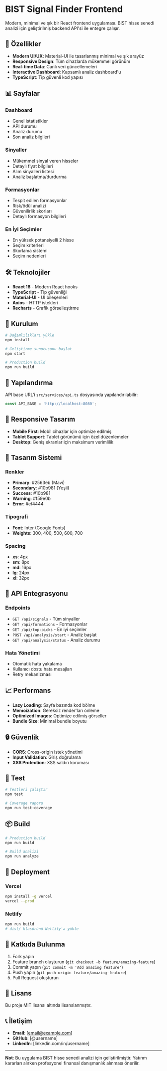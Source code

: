 # BIST Signal Finder Frontend

Modern, minimal ve şık bir React frontend uygulaması. BIST hisse senedi analizi için geliştirilmiş backend API'si ile entegre çalışır.

## 🚀 Özellikler

- **Modern UI/UX**: Material-UI ile tasarlanmış minimal ve şık arayüz
- **Responsive Design**: Tüm cihazlarda mükemmel görünüm
- **Real-time Data**: Canlı veri güncellemeleri
- **Interactive Dashboard**: Kapsamlı analiz dashboard'u
- **TypeScript**: Tip güvenli kod yapısı

## 📊 Sayfalar

### Dashboard
- Genel istatistikler
- API durumu
- Analiz durumu
- Son analiz bilgileri

### Sinyaller
- Mükemmel sinyal veren hisseler
- Detaylı fiyat bilgileri
- Alım sinyalleri listesi
- Analiz başlatma/durdurma

### Formasyonlar
- Tespit edilen formasyonlar
- Risk/ödül analizi
- Güvenilirlik skorları
- Detaylı formasyon bilgileri

### En İyi Seçimler
- En yüksek potansiyelli 2 hisse
- Seçim kriterleri
- Skorlama sistemi
- Seçim nedenleri

## 🛠️ Teknolojiler

- **React 18** - Modern React hooks
- **TypeScript** - Tip güvenliği
- **Material-UI** - UI bileşenleri
- **Axios** - HTTP istekleri
- **Recharts** - Grafik görselleştirme

## 🚀 Kurulum

```bash
# Bağımlılıkları yükle
npm install

# Geliştirme sunucusunu başlat
npm start

# Production build
npm run build
```

## 🔧 Yapılandırma

API base URL'i `src/services/api.ts` dosyasında yapılandırılabilir:

```typescript
const API_BASE = 'http://localhost:8080';
```

## 📱 Responsive Tasarım

- **Mobile First**: Mobil cihazlar için optimize edilmiş
- **Tablet Support**: Tablet görünümü için özel düzenlemeler
- **Desktop**: Geniş ekranlar için maksimum verimlilik

## 🎨 Tasarım Sistemi

### Renkler
- **Primary**: #2563eb (Mavi)
- **Secondary**: #10b981 (Yeşil)
- **Success**: #10b981
- **Warning**: #f59e0b
- **Error**: #ef4444

### Tipografi
- **Font**: Inter (Google Fonts)
- **Weights**: 300, 400, 500, 600, 700

### Spacing
- **xs**: 4px
- **sm**: 8px
- **md**: 16px
- **lg**: 24px
- **xl**: 32px

## 🔄 API Entegrasyonu

### Endpoints
- `GET /api/signals` - Tüm sinyaller
- `GET /api/formations` - Formasyonlar
- `GET /api/top-picks` - En iyi seçimler
- `POST /api/analysis/start` - Analiz başlat
- `GET /api/analysis/status` - Analiz durumu

### Hata Yönetimi
- Otomatik hata yakalama
- Kullanıcı dostu hata mesajları
- Retry mekanizması

## 📈 Performans

- **Lazy Loading**: Sayfa bazında kod bölme
- **Memoization**: Gereksiz render'ları önleme
- **Optimized Images**: Optimize edilmiş görseller
- **Bundle Size**: Minimal bundle boyutu

## 🔒 Güvenlik

- **CORS**: Cross-origin istek yönetimi
- **Input Validation**: Giriş doğrulama
- **XSS Protection**: XSS saldırı koruması

## 🧪 Test

```bash
# Testleri çalıştır
npm test

# Coverage raporu
npm run test:coverage
```

## 📦 Build

```bash
# Production build
npm run build

# Build analizi
npm run analyze
```

## 🚀 Deployment

### Vercel
```bash
npm install -g vercel
vercel --prod
```

### Netlify
```bash
npm run build
# dist/ klasörünü Netlify'a yükle
```

## 🤝 Katkıda Bulunma

1. Fork yapın
2. Feature branch oluşturun (`git checkout -b feature/amazing-feature`)
3. Commit yapın (`git commit -m 'Add amazing feature'`)
4. Push yapın (`git push origin feature/amazing-feature`)
5. Pull Request oluşturun

## 📄 Lisans

Bu proje MIT lisansı altında lisanslanmıştır.

## 📞 İletişim

- **Email**: [email@example.com]
- **GitHub**: [@username]
- **LinkedIn**: [linkedin.com/in/username]

---

**Not**: Bu uygulama BIST hisse senedi analizi için geliştirilmiştir. Yatırım kararları alırken profesyonel finansal danışmanlık alınması önerilir.